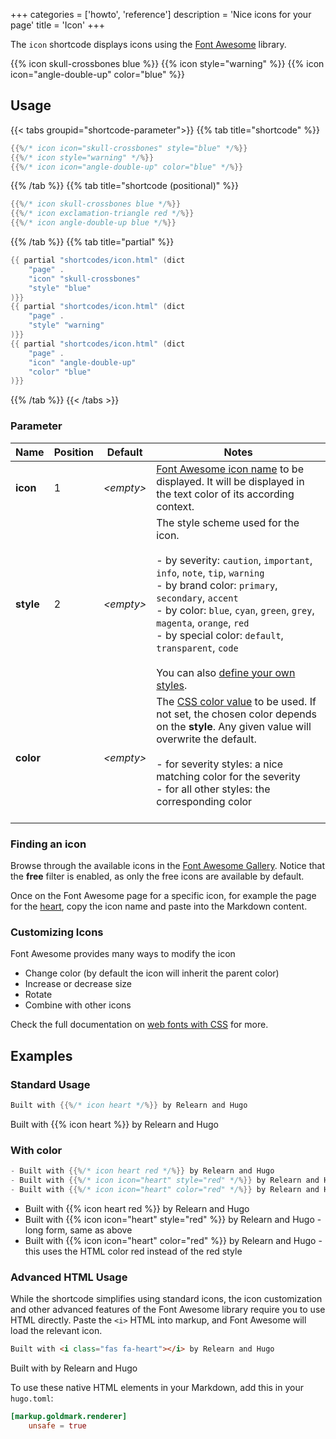 +++
categories = ['howto', 'reference']
description = 'Nice icons for your page'
title = 'Icon'
+++

The `icon` shortcode displays icons using the [Font Awesome](https://fontawesome.com) library.

{{% icon skull-crossbones blue %}}
{{% icon style="warning" %}}
{{% icon icon="angle-double-up" color="blue" %}}

## Usage

{{< tabs groupid="shortcode-parameter">}}
{{% tab title="shortcode" %}}

````go
{{%/* icon icon="skull-crossbones" style="blue" */%}}
{{%/* icon style="warning" */%}}
{{%/* icon icon="angle-double-up" color="blue" */%}}
````

{{% /tab %}}
{{% tab title="shortcode (positional)" %}}

````go
{{%/* icon skull-crossbones blue */%}}
{{%/* icon exclamation-triangle red */%}}
{{%/* icon angle-double-up blue */%}}
````

{{% /tab %}}
{{% tab title="partial" %}}

````go
{{ partial "shortcodes/icon.html" (dict
    "page" .
    "icon" "skull-crossbones"
    "style" "blue"
)}}
{{ partial "shortcodes/icon.html" (dict
    "page" .
    "style" "warning"
)}}
{{ partial "shortcodes/icon.html" (dict
    "page" .
    "icon" "angle-double-up"
    "color" "blue"
)}}
````

{{% /tab %}}
{{< /tabs >}}

### Parameter

| Name                  | Position | Default         | Notes       |
|-----------------------|----------|-----------------|-------------|
| **icon**              | 1        | _&lt;empty&gt;_ | [Font Awesome icon name](#finding-an-icon) to be displayed. It will be displayed in the text color of its according context. |
| **style**             | 2        | _&lt;empty&gt;_ | The style scheme used for the icon.<br><br>- by severity: `caution`, `important`, `info`, `note`, `tip`, `warning`<br>- by brand color: `primary`, `secondary`, `accent`<br>- by color: `blue`, `cyan`, `green`, `grey`, `magenta`, `orange`, `red`<br>- by special color: `default`, `transparent`, `code`<br><br>You can also [define your own styles](shortcodes/notice#defining-own-styles). |
| **color**             |          | _&lt;empty&gt;_ | The [CSS color value](https://developer.mozilla.org/en-US/docs/Web/CSS/color_value) to be used. If not set, the chosen color depends on the **style**. Any given value will overwrite the default.<br><br>- for severity styles: a nice matching color for the severity<br>- for all other styles: the corresponding color<br><br> |

### Finding an icon

Browse through the available icons in the [Font Awesome Gallery](https://fontawesome.com/v6/search?m=free). Notice that the **free** filter is enabled, as only the free icons are available by default.

Once on the Font Awesome page for a specific icon, for example the page for the [heart](https://fontawesome.com/v6/icons/heart?s=solid), copy the icon name and paste into the Markdown content.

### Customizing Icons

Font Awesome provides many ways to modify the icon

- Change color (by default the icon will inherit the parent color)
- Increase or decrease size
- Rotate
- Combine with other icons

Check the full documentation on [web fonts with CSS](https://docs.fontawesome.com/web/style/styling) for more.

## Examples

### Standard Usage

````go
Built with {{%/* icon heart */%}} by Relearn and Hugo
````

Built with {{% icon heart %}} by Relearn and Hugo

### With color

````go
- Built with {{%/* icon heart red */%}} by Relearn and Hugo
- Built with {{%/* icon icon="heart" style="red" */%}} by Relearn and Hugo - long form, same as above
- Built with {{%/* icon icon="heart" color="red" */%}} by Relearn and Hugo - this uses the HTML color red instead of the red style
````

- Built with {{% icon heart red %}} by Relearn and Hugo
- Built with {{% icon icon="heart" style="red" %}} by Relearn and Hugo - long form, same as above
- Built with {{% icon icon="heart" color="red" %}} by Relearn and Hugo - this uses the HTML color red instead of the red style

### Advanced HTML Usage

While the shortcode simplifies using standard icons, the icon customization and other advanced features of the Font Awesome library require you to use HTML directly. Paste the `<i>` HTML into markup, and Font Awesome will load the relevant icon.

````html
Built with <i class="fas fa-heart"></i> by Relearn and Hugo
````

Built with <i class="fas fa-heart"></i> by Relearn and Hugo

To use these native HTML elements in your Markdown, add this in your `hugo.toml`:

````toml
[markup.goldmark.renderer]
    unsafe = true
````
